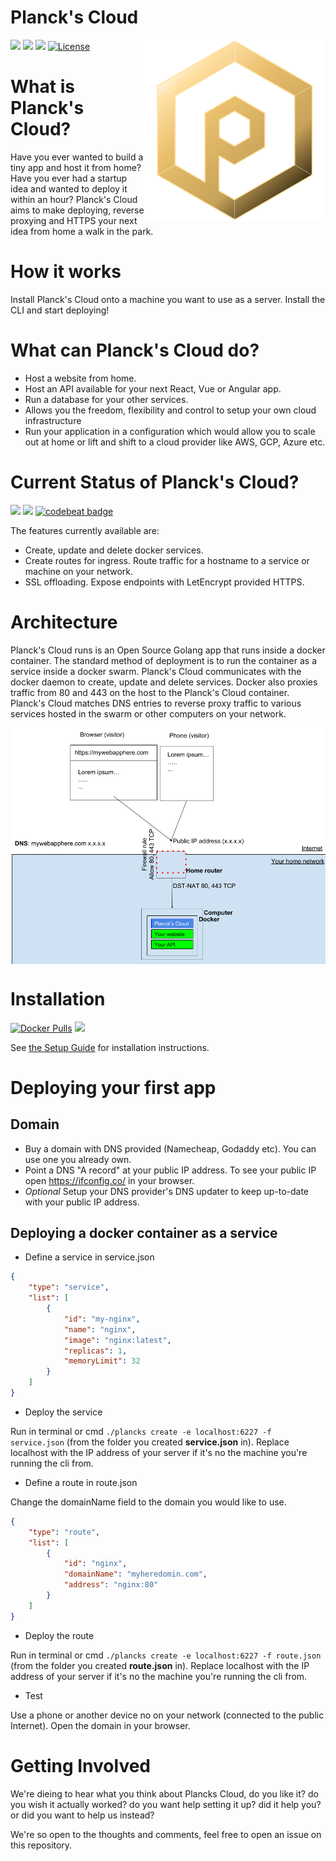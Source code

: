 # Planck's Cloud
<img align="right" width="290" height="290" src="docs/logo.png" />

[![](https://images.microbadger.com/badges/version/planckscloud/plancks-cloud.svg)](https://microbadger.com/images/planckscloud/plancks-cloud "Get your own version badge on microbadger.com")&nbsp;<a href="https://trello.com/b/NutXeZwS/plancks-roadmap"><img src="https://img.shields.io/badge/Roadmap-Trello-brightgreen.svg" /></a>
<a href="https://coggle.it/diagram/XEgmhoO3UopF8htc/t/logo"><img src="https://img.shields.io/badge/Ideas-Coggle-brightgreen.svg" /></a>&nbsp;[![License](http://img.shields.io/:license-mit-blue.svg?style=flat)](http://badges.mit-license.org)

# What is Planck's Cloud?

Have you ever wanted to build a tiny app and host it from home? Have you ever had a startup idea and wanted to deploy it within an hour? Planck's Cloud aims to make deploying, reverse proxying and HTTPS your next idea from home a walk in the park.

# How it works

Install Planck's Cloud onto a machine you want to use as a server. Install the CLI and start deploying! 

# What can Planck's Cloud do?

- Host a website from home.
- Host an API available for your next React, Vue or Angular app.
- Run a database for your other services.
- Allows you the freedom, flexibility and control to setup your own cloud infrastructure
- Run your application in a configuration which would allow you to scale out at home or lift and shift to a cloud provider like AWS, GCP, Azure etc.

# Current Status of Planck's Cloud?
<img src="https://goreportcard.com/badge/github.com/plancks-cloud/plancks-cloud">&nbsp;<a href="https://codeclimate.com/github/plancks-cloud/plancks-cloud/maintainability"><img src="https://api.codeclimate.com/v1/badges/81aff827de3938808c2d/maintainability" /></a>&nbsp;[![codebeat badge](https://codebeat.co/badges/25407218-e856-4f5e-ac7c-9d045dc0fe5a)](https://codebeat.co/projects/github-com-plancks-cloud-plancks-cloud-master)

The features currently available are:
- Create, update and delete docker services.
- Create routes for ingress. Route traffic for a hostname to a service or machine on your network.
- SSL offloading. Expose endpoints with LetEncrypt provided HTTPS.

# Architecture

Planck's Cloud runs is an Open Source Golang app that runs inside a docker container. The standard method of deployment is to run the container as a service inside a docker swarm. Planck's Cloud communicates with the docker daemon to create, update and delete services. Docker also proxies traffic from 80 and 443 on the host to the Planck's Cloud container. Planck's Cloud matches DNS entries to reverse proxy traffic to various services hosted in the swarm or other computers on your network.

<img align="center" width="800" src="docs/pc-arch.png" />


# Installation
[![Docker Pulls](https://img.shields.io/docker/pulls/planckscloud/plancks-cloud.svg?maxAge=86400)](https://hub.docker.com/r/planckscloud/plancks-cloud)
<img src="https://europe-west1-captains-badges.cloudfunctions.net/function-clone-badge-pc?project=plancks-cloud/plancks-cloud" /><br />

See <a href="docs/setup.md">the Setup Guide</a> for installation instructions.

# Deploying your first app

## Domain

- Buy a domain with DNS provided (Namecheap, Godaddy etc). You can use one you already own.
- Point a DNS "A record" at your public IP address. To see your public IP open https://ifconfig.co/ in your browser.
- *Optional* Setup your DNS provider's DNS updater to keep up-to-date with your public IP address.

## Deploying a docker container as a service

- Define a service in service.json
```json
{
	"type": "service",
	"list": [
		{
			"id": "my-nginx",
			"name": "nginx",
			"image": "nginx:latest",
			"replicas": 1,
			"memoryLimit": 32
		}		
	]
}
```

- Deploy the service

Run in terminal or cmd `./plancks create -e localhost:6227 -f service.json` (from the folder you created **service.json** in). Replace localhost with the IP address of your server if it's no the machine you're running the cli from.

- Define a route in route.json

Change the domainName field to the domain you would like to use. 

```json
{
	"type": "route",
	"list": [
		{
			"id": "nginx",
			"domainName": "myheredomin.com",
			"address": "nginx:80"
		}		
	]
}
```

- Deploy the route

Run in terminal or cmd `./plancks create -e localhost:6227 -f route.json` (from the folder you created **route.json** in). Replace localhost with the IP address of your server if it's no the machine you're running the cli from.

- Test

Use a phone or another device no on your network (connected to the public Internet). Open the domain in your browser.

# Getting Involved

We're dieing to hear what you think about Plancks Cloud, do you like it? do you wish it actually worked? do you want help setting it up? did it help you? or did you want to help us instead?

We're so open to the thoughts and comments, feel free to open an issue on this repository.

